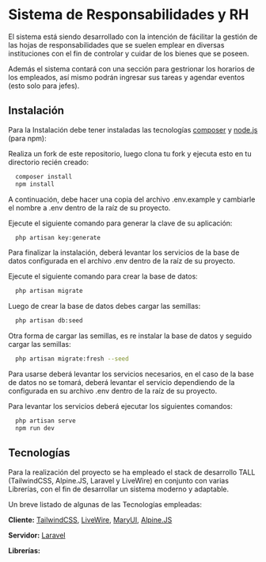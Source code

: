 
# Sistema de Responsabilidades y RH

El sistema está siendo desarrollado con la intención de fácilitar la gestión de las hojas de responsabilidades que se suelen emplear en diversas instituciones con el fin de controlar y cuidar de los bienes que se poseen.

Además el sistema contará con una sección para gestrionar los horarios de los empleados, así mismo podrán ingresar sus tareas y agendar eventos (esto solo para jefes).


## Instalación

Para la Instalación debe tener instaladas las tecnologías [composer](https://getcomposer.org) y [node.js](https://nodejs.org/en) (para npm):


Realiza un fork de este repositorio, luego clona tu fork y ejecuta esto en tu directorio recién creado:
```bash
  composer install
  npm install
```

A continuación, debe hacer una copia del archivo .env.example y cambiarle el nombre a .env dentro de la raíz de su proyecto.

Ejecute el siguiente comando para generar la clave de su aplicación:
```bash
  php artisan key:generate
```

Para finalizar la instalación, deberá levantar los servicios de la base de datos configurada en el archivo .env dentro de la raíz de su proyecto.

Ejecute el siguiente comando para crear la base de datos:
```bash
  php artisan migrate
```
Luego de crear la base de datos debes cargar las semillas:
```bash
  php artisan db:seed
```

Otra forma de cargar las semillas, es re instalar la base de datos y seguido cargar las semillas:
```bash
  php artisan migrate:fresh --seed
```

Para usarse deberá levantar los servicios necesarios, en el caso de la base de datos no se tomará, deberá levantar el servicio dependiendo de la configurada en su archivo .env dentro de la raíz de su proyecto.

Para levantar los servicios deberá ejecutar los siguientes comandos:
```bash
  php artisan serve
  npm run dev
```
## Tecnologías

Para la realización del proyecto se ha empleado el stack de desarrollo TALL (TailwindCSS, Alpine.JS, Laravel y LiveWire) en conjunto con varias Librerías, con el fin de desarrollar un sistema moderno y adaptable.

Un breve listado de algunas de las Tecnologías empleadas:

**Cliente:** [TailwindCSS](https://tailwindcss.com), [LiveWire](https://livewire.laravel.com), [MaryUI](https://mary-ui.com), [Alpine.JS](https://alpinejs.dev)

**Servidor:** [Laravel](https://laravel.com)

**Librerías:** 

